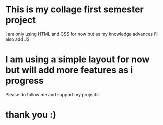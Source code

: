 # This is my collage first semester project 
 I am only using HTML and CSS for now but as my knowledge advances i'll also add JS 
 # I am using a simple layout for now but will add more features as i progress
  Please do follow me and support my projects 
  # thank you :)